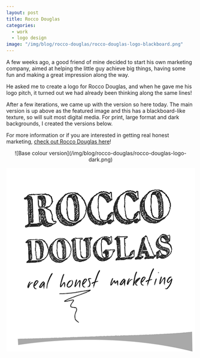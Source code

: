 ```yaml
---
layout: post
title: Rocco Douglas
categories:
  - work
  - logo design
image: "/img/blog/rocco-douglas/rocco-douglas-logo-blackboard.png"
---
```


A few weeks ago, a good friend of mine decided to start his own marketing company, aimed at helping the little guy achieve big things, having some fun and making a great impression along the way.

He asked me to create a logo for Rocco Douglas, and when he gave me his logo pitch, it turned out we had already been thinking along the same lines!

After a few iterations, we came up with the version so here today. The main version is up above as the featured image and this has a blackboard-like texture, so will suit most digital media. For print, large format and dark backgrounds, I created the versions below.

For more information or if you are interested in getting real honest marketing, [check out Rocco Douglas here](http://roccodouglas.com)!

<div style="text-align: center;" markdown="1">
![Base colour version](/img/blog/rocco-douglas/rocco-douglas-logo-dark.png)

![Reverse version](/img/blog/rocco-douglas/rocco-douglas-logo-reverse.png)
</div>
